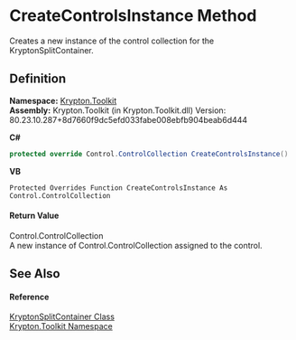 # CreateControlsInstance Method


Creates a new instance of the control collection for the KryptonSplitContainer.



## Definition
**Namespace:** <a href="79d2eac2-21f4-54ff-7552-b20c33c30600.md">Krypton.Toolkit</a>  
**Assembly:** Krypton.Toolkit (in Krypton.Toolkit.dll) Version: 80.23.10.287+8d7660f9dc5efd033fabe008ebfb904beab6d444

**C#**
``` C#
protected override Control.ControlCollection CreateControlsInstance()
```
**VB**
``` VB
Protected Overrides Function CreateControlsInstance As Control.ControlCollection
```



#### Return Value
Control.ControlCollection  
A new instance of Control.ControlCollection assigned to the control.

## See Also


#### Reference
<a href="15b94bc2-64bf-018d-f72a-31d6712a42c4.md">KryptonSplitContainer Class</a>  
<a href="79d2eac2-21f4-54ff-7552-b20c33c30600.md">Krypton.Toolkit Namespace</a>  
